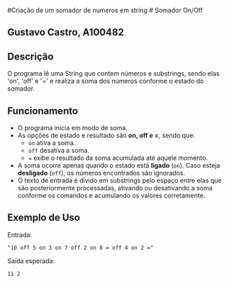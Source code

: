 #Criação de um somador de numeros em string # Somador On/Off
## Gustavo Castro, A100482

## Descrição
O programa lê uma String que contem números e substrings, sendo elas 'on', 'off' e '=' e realiza a soma dos números conforme o estado do somador.

## Funcionamento
- O programa inicia em modo de soma.
- As opções de estado e resultado são **on, off e =**, sendo que:
  - `on` ativa a soma.
  - `off` desativa a soma.
  - `=` exibe o resultado da soma acumulada até aquele momento.
- A soma ocorre apenas quando o estado está **ligado** (`on`). Caso esteja **desligado** (`off`), os números encontrados são ignorados.
- O texto de entrada é divido em substrings pelo espaço entre elas que são posteriormente processadas, ativando ou desativando a soma conforme os comandos e acumulando os valores corretamente.

## Exemplo de Uso
Entrada:
```plaintext 
"10 off 5 on 3 on 7 off 2 on 8 = off 4 on 2 ="
```
Saída esperada:
```plaintext 
11 2
```